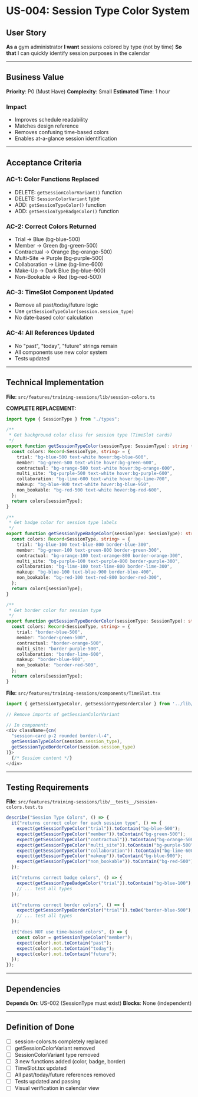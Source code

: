 # US-004: Session Type Color System

## User Story

**As a** gym administrator
**I want** sessions colored by type (not by time)
**So that** I can quickly identify session purposes in the calendar

---

## Business Value

**Priority**: P0 (Must Have)
**Complexity**: Small
**Estimated Time**: 1 hour

### Impact

- Improves schedule readability
- Matches design reference
- Removes confusing time-based colors
- Enables at-a-glance session identification

---

## Acceptance Criteria

### AC-1: Color Functions Replaced

- DELETE: `getSessionColorVariant()` function
- DELETE: `SessionColorVariant` type
- ADD: `getSessionTypeColor()` function
- ADD: `getSessionTypeBadgeColor()` function

### AC-2: Correct Colors Returned

- Trial → Blue (bg-blue-500)
- Member → Green (bg-green-500)
- Contractual → Orange (bg-orange-500)
- Multi-Site → Purple (bg-purple-500)
- Collaboration → Lime (bg-lime-600)
- Make-Up → Dark Blue (bg-blue-900)
- Non-Bookable → Red (bg-red-500)

### AC-3: TimeSlot Component Updated

- Remove all past/today/future logic
- Use `getSessionTypeColor(session.session_type)`
- No date-based color calculation

### AC-4: All References Updated

- No "past", "today", "future" strings remain
- All components use new color system
- Tests updated

---

## Technical Implementation

**File**: `src/features/training-sessions/lib/session-colors.ts`

**COMPLETE REPLACEMENT:**

```typescript
import type { SessionType } from "./types";

/**
 * Get background color class for session type (TimeSlot cards)
 */
export function getSessionTypeColor(sessionType: SessionType): string {
  const colors: Record<SessionType, string> = {
    trial: "bg-blue-500 text-white hover:bg-blue-600",
    member: "bg-green-500 text-white hover:bg-green-600",
    contractual: "bg-orange-500 text-white hover:bg-orange-600",
    multi_site: "bg-purple-500 text-white hover:bg-purple-600",
    collaboration: "bg-lime-600 text-white hover:bg-lime-700",
    makeup: "bg-blue-900 text-white hover:bg-blue-950",
    non_bookable: "bg-red-500 text-white hover:bg-red-600",
  };
  return colors[sessionType];
}

/**
 * Get badge color for session type labels
 */
export function getSessionTypeBadgeColor(sessionType: SessionType): string {
  const colors: Record<SessionType, string> = {
    trial: "bg-blue-100 text-blue-800 border-blue-300",
    member: "bg-green-100 text-green-800 border-green-300",
    contractual: "bg-orange-100 text-orange-800 border-orange-300",
    multi_site: "bg-purple-100 text-purple-800 border-purple-300",
    collaboration: "bg-lime-100 text-lime-800 border-lime-300",
    makeup: "bg-blue-100 text-blue-900 border-blue-400",
    non_bookable: "bg-red-100 text-red-800 border-red-300",
  };
  return colors[sessionType];
}

/**
 * Get border color for session type
 */
export function getSessionTypeBorderColor(sessionType: SessionType): string {
  const colors: Record<SessionType, string> = {
    trial: "border-blue-500",
    member: "border-green-500",
    contractual: "border-orange-500",
    multi_site: "border-purple-500",
    collaboration: "border-lime-600",
    makeup: "border-blue-900",
    non_bookable: "border-red-500",
  };
  return colors[sessionType];
}
```

**File**: `src/features/training-sessions/components/TimeSlot.tsx`

```typescript
import { getSessionTypeColor, getSessionTypeBorderColor } from '../lib/session-colors';

// Remove imports of getSessionColorVariant

// In component:
<div className={cn(
  "session-card p-2 rounded border-l-4",
  getSessionTypeColor(session.session_type),
  getSessionTypeBorderColor(session.session_type)
)}>
  {/* Session content */}
</div>
```

---

## Testing Requirements

**File**: `src/features/training-sessions/lib/__tests__/session-colors.test.ts`

```typescript
describe("Session Type Colors", () => {
  it("returns correct color for each session type", () => {
    expect(getSessionTypeColor("trial")).toContain("bg-blue-500");
    expect(getSessionTypeColor("member")).toContain("bg-green-500");
    expect(getSessionTypeColor("contractual")).toContain("bg-orange-500");
    expect(getSessionTypeColor("multi_site")).toContain("bg-purple-500");
    expect(getSessionTypeColor("collaboration")).toContain("bg-lime-600");
    expect(getSessionTypeColor("makeup")).toContain("bg-blue-900");
    expect(getSessionTypeColor("non_bookable")).toContain("bg-red-500");
  });

  it("returns correct badge colors", () => {
    expect(getSessionTypeBadgeColor("trial")).toContain("bg-blue-100");
    // ... test all types
  });

  it("returns correct border colors", () => {
    expect(getSessionTypeBorderColor("trial")).toBe("border-blue-500");
    // ... test all types
  });

  it("does NOT use time-based colors", () => {
    const color = getSessionTypeColor("member");
    expect(color).not.toContain("past");
    expect(color).not.toContain("today");
    expect(color).not.toContain("future");
  });
});
```

---

## Dependencies

**Depends On**: US-002 (SessionType must exist)
**Blocks**: None (independent)

---

## Definition of Done

- [ ] session-colors.ts completely replaced
- [ ] getSessionColorVariant removed
- [ ] SessionColorVariant type removed
- [ ] 3 new functions added (color, badge, border)
- [ ] TimeSlot.tsx updated
- [ ] All past/today/future references removed
- [ ] Tests updated and passing
- [ ] Visual verification in calendar view
